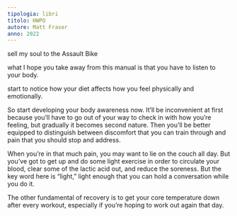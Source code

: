 ```yaml
---
tipologia: libri
titolo: HWPO
autore: Matt Fraser
anno: 2022
---
```


sell my soul to the Assault Bike

what I hope you take away from this manual is that you have to listen to your body.

start to notice how your diet affects how you feel physically and emotionally.

So start developing your body awareness now. It’ll be inconvenient at first because you’ll have to go out of your way to check in with how you’re feeling, but gradually it becomes second nature. Then you’ll be better equipped to distinguish between discomfort that you can train through and pain that you should stop and address.

When you’re in that much pain, you may want to lie on the couch all day. But you’ve got to get up and do some light exercise in order to circulate your blood, clear some of the lactic acid out, and reduce the soreness. But the key word here is “light,” light enough that you can hold a conversation while you do it.

The other fundamental of recovery is to get your core temperature down after every workout, especially if you’re hoping to work out again that day.
